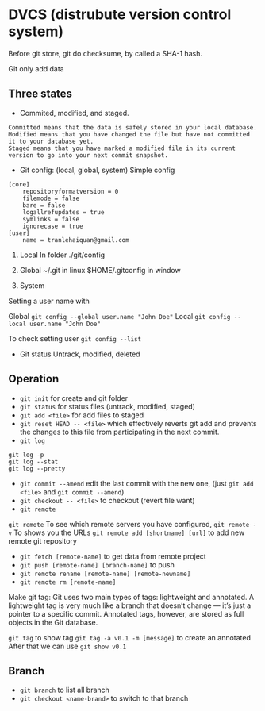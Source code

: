 # DVCS (distrubute version control system)

Before git store, git do checksume, by called a SHA-1 hash.

Git only add data

## Three states

- Commited, modified, and staged.
```
Committed means that the data is safely stored in your local database. 
Modified means that you have changed the file but have not committed it to your database yet. 
Staged means that you have marked a modified file in its current version to go into your next commit snapshot.
```

- Git config: (local, global, system)
Simple config

```
[core]
	repositoryformatversion = 0
	filemode = false
	bare = false
	logallrefupdates = true
	symlinks = false
	ignorecase = true
[user]
	name = tranlehaiquan@gmail.com
```

1. Local
In folder ./git/config

2. Global
~/.git in linux
$HOME/.gitconfig in window

3. System

Setting a user name with 

Global `git config --global user.name "John Doe"`
Local `git config --local user.name "John Doe"`

To check setting user `git config --list`

- Git status
Untrack, modified, deleted

## Operation

- `git init` for create and git folder
- `git status` for status files (untrack, modified, staged)
- `git add <file>` for add files to staged
- `git reset HEAD -- <file>` which effectively reverts git add and prevents the changes to this file from participating in the next commit.
- `git log`
```
git log -p
git log --stat
git log --pretty
``` 
- `git commit --amend` edit the last commit with the new one, (just `git add <file>` and `git commit --amend`)
- `git checkout -- <file>` to checkout (revert file want)
- `git remote`

`git remote` To see which remote servers you have configured,
`git remote -v` To shows you the URLs
`git remote add [shortname] [url]` to add new remote git repository

- `git fetch [remote-name]` to get data from remote project
- `git push [remote-name] [branch-name]` to push
- `git remote rename [remote-name] [remote-newname]`
- `git remote rm [remote-name]` 

Make git tag:
Git uses two main types of tags: lightweight and annotated. A lightweight tag is very much like a branch that doesn’t change — it’s just a pointer to a specific commit. Annotated tags, however, are stored as full objects in the Git database. 

`git tag` to show tag
`git tag -a v0.1 -m [message]` to create an annotated
After that we can use `git show v0.1`

## Branch

- `git branch` to list all branch
- `git checkout <name-brand>` to switch to that branch

